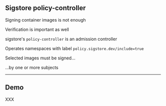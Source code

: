 ## Sigstore policy-controller

Signing container images is not enough

Verification is important as well

sigstore's `policy-controller` [](https://github.com/sigstore/policy-controller) is an admission controller

Operates namespaces with label `policy.sigstore.dev/include=true`

Selected images must be signed...

...by one or more subjects

---

## Demo

XXX